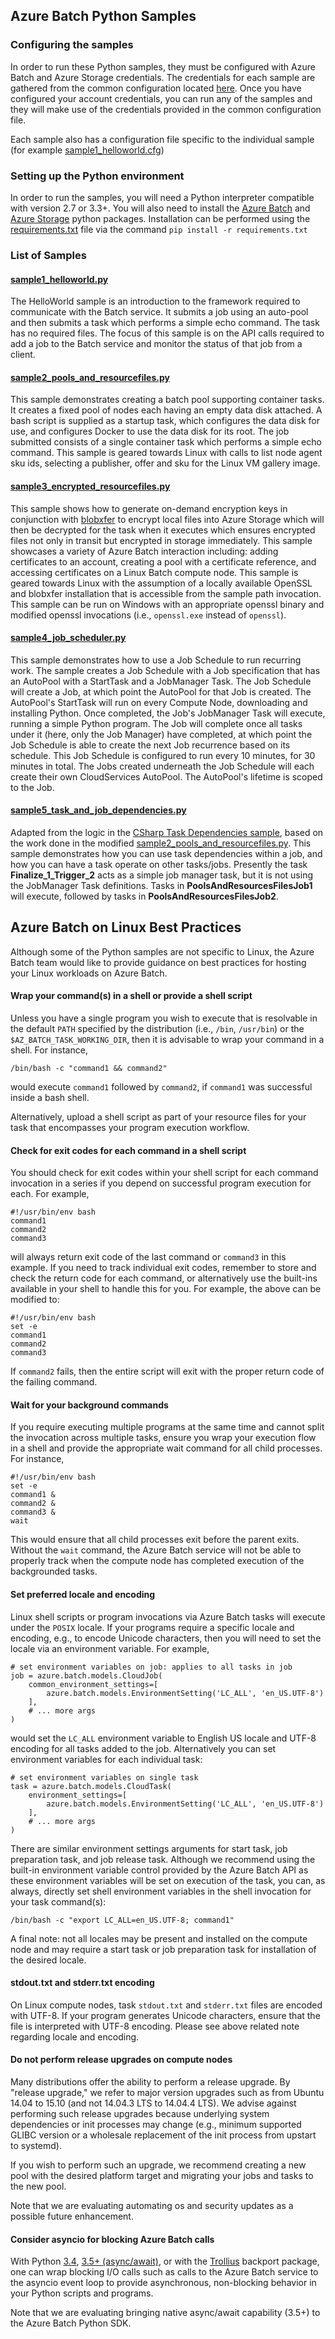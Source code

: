 ## Azure Batch Python Samples

### Configuring the samples
In order to run these Python samples, they must be configured with Azure Batch
and Azure Storage credentials. The credentials for each sample are gathered
from the common configuration located [here](./configuration.cfg). Once you
have configured your account credentials, you can run any of the samples and
they will make use of the credentials provided in the common configuration
file.

Each sample also has a configuration file specific to the individual sample
(for example [sample1\_helloworld.cfg](./sample1_helloworld.cfg))

### Setting up the Python environment
In order to run the samples, you will need a Python interpreter compatible
with version 2.7 or 3.3+. You will also need to install the
[Azure Batch](https://pypi.python.org/pypi/azure-batch) and
[Azure Storage](https://pypi.python.org/pypi/azure-storage) python packages.
Installation can be performed using the [requirements.txt](./requirements.txt)
file via the command `pip install -r requirements.txt`

### List of Samples

#### [sample1\_helloworld.py](./sample1_helloworld.py)
The HelloWorld sample is an introduction to the framework required to
communicate with the Batch service. It submits a job using an auto-pool and
then submits a task which performs a simple echo command.  The task has no
required files.  The focus of this sample is on the API calls required to add
a job to the Batch service and monitor the status of that job from a client.

#### [sample2\_pools\_and\_resourcefiles.py](./sample2_pools_and_resourcefiles.py)
This sample demonstrates creating a batch pool supporting container tasks.
It creates a fixed pool of nodes each having an empty data disk attached. A
bash script is supplied as a startup task, which configures the data disk for
use, and configures Docker to use the data disk for its root. The job submitted
consists of a single container task which performs a simple echo command.
This sample is geared towards Linux with calls to list node agent sku ids, 
selecting a publisher, offer and sku for the Linux VM gallery image.

#### [sample3\_encrypted\_resourcefiles.py](./sample3_encrypted_resourcefiles.py)
This sample shows how to generate on-demand encryption keys in conjunction with
[blobxfer](https://github.com/Azure/blobxfer) to encrypt local files into Azure
Storage which will then be decrypted for the task when it executes which
ensures encrypted files not only in transit but encrypted in storage
immediately. This sample showcases a variety of Azure Batch interaction
including: adding certificates to an account, creating a pool with a
certificate reference, and accessing certificates on a Linux Batch compute
node. This sample is geared towards Linux with the assumption of a locally
available OpenSSL and blobxfer installation that is accessible from the sample
path invocation. This sample can be run on Windows with an appropriate openssl
binary and modified openssl invocations (i.e., `openssl.exe` instead of
`openssl`).

#### [sample4\_job\_scheduler.py](./sample4_job_scheduler.py)
This sample demonstrates how to use a Job Schedule to run recurring work. The 
sample creates a Job Schedule with a Job specification that has an AutoPool 
with a StartTask and a JobManager Task. The Job Schedule will create a Job, 
at which point the AutoPool for that Job is created. The AutoPool's StartTask 
will run on every Compute Node, downloading and installing Python. Once completed, 
the Job's JobManager Task will execute, running a simple Python program. The Job 
will complete once all tasks under it (here, only the Job Manager) have 
completed, at which point the Job Schedule is able to create the next Job 
recurrence based on its schedule. This Job Schedule is configured to run every 
10 minutes, for 30 minutes in total. The Jobs created underneath the Job 
Schedule will each create their own CloudServices AutoPool. The AutoPool's 
lifetime is scoped to the Job.

#### [sample5\_task\_and\_job\_dependencies.py](./sample5_task_and_job_dependencies.py)
Adapted from the logic in the [CSharp Task Dependencies sample](../../CSharp/ArticleProjects/TaskDependencies/Program.cs),
based on the work done in the modified [sample2\_pools\_and\_resourcefiles.py](./sample2_pools_and_resourcefiles.py).
This sample demonstrates how you can use task dependencies within a job, and
how you can have a task operate on other tasks/jobs. Presently the task __Finalize\_1\_Trigger\_2__
acts as a simple job manager task, but it is not using the JobManager Task definitions.
Tasks in __PoolsAndResourcesFilesJob1__ will execute, followed by tasks in __PoolsAndResourcesFilesJob2__.

## Azure Batch on Linux Best Practices

Although some of the Python samples are not specific to Linux, the Azure Batch
team would like to provide guidance on best practices for hosting your Linux
workloads on Azure Batch.

#### Wrap your command(s) in a shell or provide a shell script

Unless you have a single program you wish to execute that is resolvable in the
default `PATH` specified by the distribution (i.e., `/bin`, `/usr/bin`) or
the `$AZ_BATCH_TASK_WORKING_DIR`, then it is advisable to wrap your command
in a shell. For instance,

    /bin/bash -c "command1 && command2"

would execute `command1` followed by `command2`, if `command1` was successful
inside a bash shell.

Alternatively, upload a shell script as part of your resource files for
your task that encompasses your program execution workflow.

#### Check for exit codes for each command in a shell script

You should check for exit codes within your shell script for each command
invocation in a series if you depend on successful program execution for
each. For example,

    #!/usr/bin/env bash
    command1
    command2
    command3

will always return exit code of the last command or `command3` in this
example. If you need to track individual exit codes, remember to store and
check the return code for each command, or alternatively use the built-ins
available in your shell to handle this for you. For example, the above can be
modified to:

    #!/usr/bin/env bash
    set -e
    command1
    command2
    command3

If `command2` fails, then the entire script will exit with the proper
return code of the failing command.

#### Wait for your background commands

If you require executing multiple programs at the same time and cannot split
the invocation across multiple tasks, ensure you wrap your execution flow in
a shell and provide the appropriate wait command for all child processes. For
instance,

    #!/usr/bin/env bash
    set -e
    command1 &
    command2 &
    command3 &
    wait

This would ensure that all child processes exit before the parent exits.
Without the `wait` command, the Azure Batch service will not be able to
properly track when the compute node has completed execution of the
backgrounded tasks.

#### Set preferred locale and encoding

Linux shell scripts or program invocations via Azure Batch tasks will execute
under the `POSIX` locale. If your programs require a specific locale and
encoding, e.g., to encode Unicode characters, then you will need to set the
locale via an environment variable. For example,

    # set environment variables on job: applies to all tasks in job
    job = azure.batch.models.CloudJob(
        common_environment_settings=[
            azure.batch.models.EnvironmentSetting('LC_ALL', 'en_US.UTF-8')
        ],
        # ... more args
    )

would set the `LC_ALL` environment variable to English US locale and UTF-8
encoding for all tasks added to the job. Alternatively you can set environment
variables for each individual task:

    # set environment variables on single task
    task = azure.batch.models.CloudTask(
        environment_settings=[
            azure.batch.models.EnvironmentSetting('LC_ALL', 'en_US.UTF-8')
        ],
        # ... more args
    )

There are similar environment settings arguments for start task, job
preparation task, and job release task. Although we recommend using the
built-in environment variable control provided by the Azure Batch API as
these environment variables will be set on execution of the task, you
can, as always, directly set shell environment variables in the shell
invocation for your task command(s):

    /bin/bash -c "export LC_ALL=en_US.UTF-8; command1"

A final note: not all locales may be present and installed on the compute node
and may require a start task or job preparation task for installation of the
desired locale.

#### stdout.txt and stderr.txt encoding

On Linux compute nodes, task `stdout.txt` and `stderr.txt` files are encoded
with UTF-8. If your program generates Unicode characters, ensure that the file
is interpreted with UTF-8 encoding. Please see above related note regarding
locale and encoding.

#### Do not perform release upgrades on compute nodes

Many distributions offer the ability to perform a release upgrade. By
"release upgrade," we refer to major version upgrades such as from Ubuntu
14.04 to 15.10 (and not 14.04.3 LTS to 14.04.4 LTS). We advise against
performing such release upgrades because underlying system dependencies
or init processes may change (e.g., minimum supported GLIBC version or a
wholesale replacement of the init process from upstart to systemd).

If you wish to perform such an upgrade, we recommend creating a new pool
with the desired platform target and migrating your jobs and tasks to the
new pool.

Note that we are evaluating automating os and security updates as a possible
future enhancement.

#### Consider asyncio for blocking Azure Batch calls

With Python [3.4](https://docs.python.org/3.4/library/asyncio.html),
[3.5+ (async/await)](https://docs.python.org/3.5/library/asyncio.html), or
with the [Trollius](https://pypi.python.org/pypi/trollius) backport package,
one can wrap blocking I/O calls such as calls to the Azure Batch service to
the asyncio event loop to provide asynchronous, non-blocking behavior in your
Python scripts and programs.

Note that we are evaluating bringing native async/await capability (3.5+) to
the Azure Batch Python SDK.

